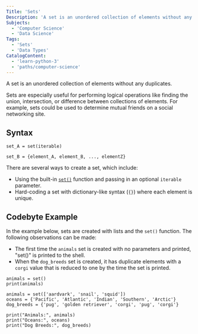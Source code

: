 ```yaml
---
Title: 'Sets'
Description: 'A set is an unordered collection of elements without any duplicates.'
Subjects:
  - 'Computer Science'
  - 'Data Science'
Tags:
  - 'Sets'
  - 'Data Types'
CatalogContent:
  - 'learn-python-3'
  - 'paths/computer-science'
---
```


A set is an unordered collection of elements without any duplicates.

Sets are especially useful for performing logical operations like finding the union, intersection, or difference between collections of elements. For example, sets could be used to determine mutual friends on a social networking site.

## Syntax

```pseudo
set_A = set(iterable)

set_B = {element_A, element_B, ..., elementZ}
```

There are several ways to create a set, which include:

- Using the built-in [`set()`](https://www.codecademy.com/resources/docs/python/built-in-functions/set) function and passing in an optional `iterable` parameter.
- Hard-coding a set with dictionary-like syntax (`{}`) where each element is unique.

## Codebyte Example

In the example below, sets are created with lists and the `set()` function. The following observations can be made:

- The first time the `animals` set is created with no parameters and printed, "set()" is printed to the shell.
- When the `dog_breeds` set is created, it has duplicate elements with a `corgi` value that is reduced to one by the time the set is printed.

```codebyte/python
animals = set()
print(animals)

animals = set(['aardvark', 'snail', 'squid'])
oceans = {'Pacific', 'Atlantic', 'Indian', 'Southern', 'Arctic'}
dog_breeds = {'pug', 'golden retriever', 'corgi', 'pug', 'corgi'}

print("Animals:", animals)
print("Oceans:", oceans)
print("Dog Breeds:", dog_breeds)
```
